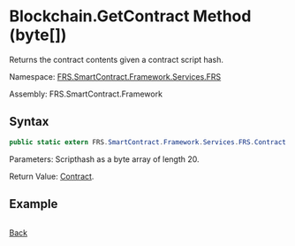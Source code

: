 # Blockchain.GetContract Method (byte[])

Returns the contract contents given a contract script hash.

Namespace: [FRS.SmartContract.Framework.Services.FRS](../../FRS.md)

Assembly: FRS.SmartContract.Framework

## Syntax

```c#
public static extern FRS.SmartContract.Framework.Services.FRS.Contract GetContract(byte[] script_hash)
```

Parameters: Scripthash as a byte array of length 20.

Return Value: [Contract](../Contract.md).

## Example

```

```



[Back](../Blockchain.md)

